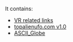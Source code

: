 It contains:
* [VR related links](vr/)
* [topalienufo.com v1.0](topalienufo.com_v1.0/)
* [ASCII_Globe](hack/ascii_globe.html)
